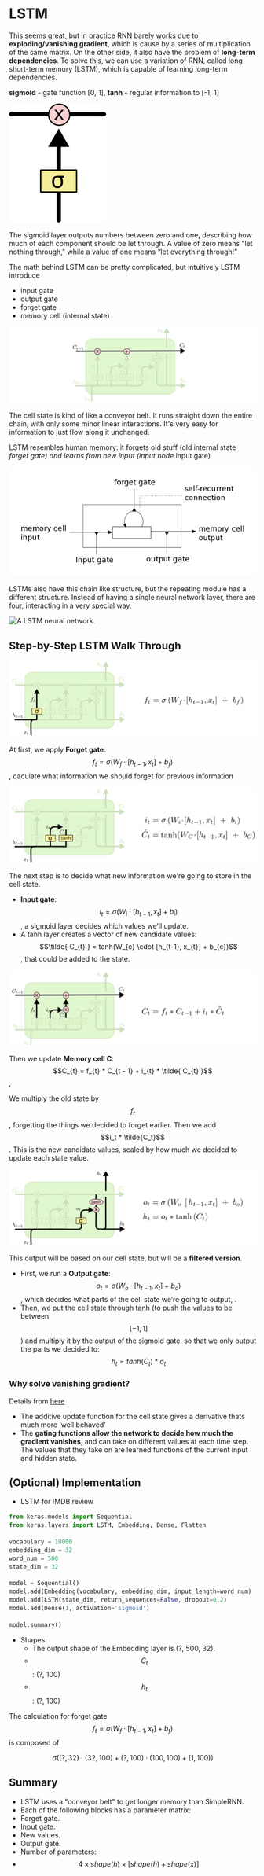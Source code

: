 # LSTM

This seems great, but in practice RNN barely works due to **exploding/vanishing gradient**, which is cause by a series of multiplication of the same matrix. On the other side, it also have the problem of **long-term dependencies**. To solve this, we can use a variation of RNN, called long short-term memory (LSTM), which is capable of learning long-term dependencies.

**sigmoid** - gate function \[0, 1], **tanh** - regular information to \[-1, 1]

![](<../.gitbook/assets/LSTM3-gate (1).png>)

The sigmoid layer outputs numbers between zero and one, describing how much of each component should be let through. A value of zero means "let nothing through," while a value of one means “let everything through!”

The math behind LSTM can be pretty complicated, but intuitively LSTM introduce

* input gate
* output gate
* forget gate
* memory cell (internal state)

![](<../.gitbook/assets/LSTM3-C-line (1).png>)

The cell state is kind of like a conveyor belt. It runs straight down the entire chain, with only some minor linear interactions. It's very easy for information to just flow along it unchanged.

LSTM resembles human memory: it forgets old stuff (old internal state _forget gate) and learns from new input (input node_ input gate)

![lstm](<../.gitbook/assets/lstm (1).png>)

LSTMs also have this chain like structure, but the repeating module has a different structure. Instead of having a single neural network layer, there are four, interacting in a very special way.

![A LSTM neural network.](https://colah.github.io/posts/2015-08-Understanding-LSTMs/img/LSTM3-chain.png)

## Step-by-Step LSTM Walk Through

![](<../.gitbook/assets/LSTM3-focus-f (1).png>)

At first, we apply **Forget gate**: $$f_{t} = \sigma(W_f \cdot [h_{t-1}, x_{t}] + b_{f})$$, caculate what information we should forget for previous information

![](<../.gitbook/assets/LSTM3-focus-i (1).png>)

The next step is to decide what new information we're going to store in the cell state.

* **Input gate**: $$i_{t} = \sigma(W_i \cdot [h_{t-1}, x_{t}] + b_{i})$$, a sigmoid layer decides which values we’ll update.
* A tanh layer creates a vector of new candidate values: $$\tilde{ C_{t} } = tanh(W_{c} \cdot [h_{t-1}, x_{t}] + b_{c})$$, that could be added to the state.

![](<../.gitbook/assets/LSTM3-focus-C (1).png>)

Then we update **Memory cell C**: $$C_{t} = f_{t} * C_{t - 1} + i_{t} * \tilde{ C_{t} }$$,

We multiply the old state by $$f_t$$, forgetting the things we decided to forget earlier. Then we add $$i_t * \tilde{C_t}$$. This is the new candidate values, scaled by how much we decided to update each state value.

![](<../.gitbook/assets/LSTM3-focus-o (1).png>)

This output will be based on our cell state, but will be a **filtered version**.

* First, we run a **Output gate**: $$o_{t} = \sigma(W_o \cdot [h_{t-1}, x_{t}] + b_{o})$$, which decides what parts of the cell state we’re going to output, .
* Then, we put the cell state through tanh (to push the values to be between $$[-1, 1]$$ ) and multiply it by the output of the sigmoid gate, so that we only output the parts we decided to: $$h_{t} = tanh(C_{t}) * o_{t}$$

### Why solve vanishing gradient?

Details from [here](https://weberna.github.io/blog/2017/11/15/LSTM-Vanishing-Gradients.html)

* The additive update function for the cell state gives a derivative thats much more ‘well behaved’
* The **gating functions allow the network to decide how much the gradient vanishes**, and can take on different values at each time step. The values that they take on are learned functions of the current input and hidden state.

## (Optional) Implementation

* LSTM for IMDB review

```python
from keras.models import Sequential
from keras.layers import LSTM, Embedding, Dense, Flatten

vocabulary = 10000
embedding_dim = 32
word_num = 500
state_dim = 32

model = Sequential()
model.add(Embedding(vocabulary, embedding_dim, input_length=word_num)
model.add(LSTM(state_dim, return_sequences=False, dropout=0.2)
model.add(Dense(1, activation='sigmoid')

model.summary()
```

* Shapes
  * The output shape of the Embedding layer is (?, 500, 32).
  * $$C_t$$: (?, 100)
  * $$h_t$$: (?, 100)

The calculation for forget gate $$f_{t} = \sigma(W_f \cdot [h_{t-1}, x_{t}] + b_{f})$$ is composed of:

$$
\sigma ( (?,32) \cdot (32,100) + (?, 100) \cdot (100, 100) + (1, 100))
$$

## Summary

* LSTM uses a "conveyor belt" to get longer memory than SimpleRNN.
* Each of the following blocks has a parameter matrix:
* Forget gate.
* Input gate.
* New values.
* Output gate.
* Number of parameters:
* $$4 \times shape(h) \times [shape(h)+shape(x)]$$
